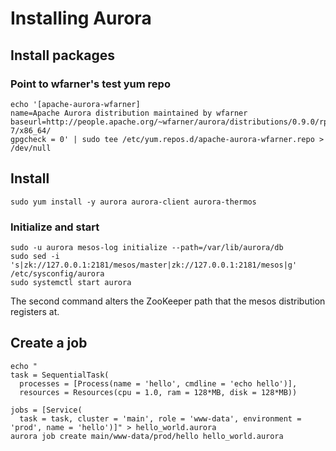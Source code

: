 # Installing Aurora

## Install packages
### Point to wfarner's test yum repo

    echo '[apache-aurora-wfarner]
    name=Apache Aurora distribution maintained by wfarner
    baseurl=http://people.apache.org/~wfarner/aurora/distributions/0.9.0/rpm/centos-7/x86_64/
    gpgcheck = 0' | sudo tee /etc/yum.repos.d/apache-aurora-wfarner.repo > /dev/null

## Install

    sudo yum install -y aurora aurora-client aurora-thermos

### Initialize and start

    sudo -u aurora mesos-log initialize --path=/var/lib/aurora/db
    sudo sed -i 's|zk://127.0.0.1:2181/mesos/master|zk://127.0.0.1:2181/mesos|g' /etc/sysconfig/aurora
    sudo systemctl start aurora

The second command alters the ZooKeeper path that the mesos distribution registers at.

## Create a job

    echo "
    task = SequentialTask(
      processes = [Process(name = 'hello', cmdline = 'echo hello')],
      resources = Resources(cpu = 1.0, ram = 128*MB, disk = 128*MB))

    jobs = [Service(
      task = task, cluster = 'main', role = 'www-data', environment = 'prod', name = 'hello')]" > hello_world.aurora
    aurora job create main/www-data/prod/hello hello_world.aurora
